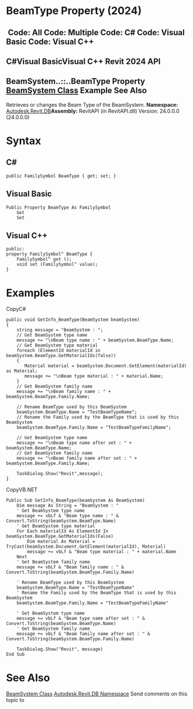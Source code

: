 # BeamType Property (2024)

﻿
 Code: All Code: Multiple Code: C# Code: Visual Basic Code: Visual C++   
---  
C#Visual BasicVisual C++
Revit 2024 API  
---  
BeamSystem..::..BeamType Property   
[BeamSystem Class](6c5c1bd2-8456-5ec9-c53e-0bd3f604ad06.md "BeamSystem Class") Example See Also  
---  
Retrieves or changes the Beam Type of the BeamSystem.
**Namespace:** [Autodesk.Revit.DB](87546ba7-461b-c646-cbb1-2cb8f5bff8b2.md "Autodesk.Revit.DB Namespace")**Assembly:** RevitAPI (in RevitAPI.dll) Version: 24.0.0.0 (24.0.0.0)
# Syntax
C#  
---  
```text
public FamilySymbol BeamType { get; set; }
```
  
Visual Basic  
---  
```text
Public Property BeamType As FamilySymbol
	Get
	Set
```
  
Visual C++  
---  
```text
public:
property FamilySymbol^ BeamType {
	FamilySymbol^ get ();
	void set (FamilySymbol^ value);
}
```
  
# Examples
CopyC#
```text
public void GetInfo_BeamType(BeamSystem beamSystem)
{
    string message = "BeamSystem : ";
    // Get BeamSystem type name
    message += "\nBeam type name : " + beamSystem.BeamType.Name;
    // Get BeamSystem type material
    foreach (ElementId materialId in beamSystem.BeamType.GetMaterialIds(false))
    {
       Material material = beamSystem.Document.GetElement(materialId) as Material;
       message += "\nBeam type material : " + material.Name;
    }
    // Get BeamSystem family name
    message += "\nBeam family name : " + beamSystem.BeamType.Family.Name;

    // Rename BeamType used by this BeamSystem
    beamSystem.BeamType.Name = "TestBeamTypeName";
    // Rename the Family used by the BeamType that is used by this BeamSystem 
    beamSystem.BeamType.Family.Name = "TestBeamTypeFamilyName";

    // Get BeamSystem type name
    message += "\nBeam type name after set : " + beamSystem.BeamType.Name;
    // Get BeamSystem family name
    message += "\nBeam family name after set : " + beamSystem.BeamType.Family.Name;

    TaskDialog.Show("Revit",message);
}
```

CopyVB.NET
```text
Public Sub GetInfo_BeamType(beamSystem As BeamSystem)
    Dim message As String = "BeamSystem : "
    ' Get BeamSystem type name
    message += vbLf & "Beam type name : " & Convert.ToString(beamSystem.BeamType.Name)
    ' Get BeamSystem type material
    For Each materialId As ElementId In beamSystem.BeamType.GetMaterialIds(False)
        Dim material As Material = TryCast(beamSystem.Document.GetElement(materialId), Material)
        message += vbLf & "Beam type material : " + material.Name
    Next
    ' Get BeamSystem family name
    message += vbLf & "Beam family name : " & Convert.ToString(beamSystem.BeamType.Family.Name)

    ' Rename BeamType used by this BeamSystem
    beamSystem.BeamType.Name = "TestBeamTypeName"
    ' Rename the Family used by the BeamType that is used by this BeamSystem 
    beamSystem.BeamType.Family.Name = "TestBeamTypeFamilyName"

    ' Get BeamSystem type name
    message += vbLf & "Beam type name after set : " & Convert.ToString(beamSystem.BeamType.Name)
    ' Get BeamSystem family name
    message += vbLf & "Beam family name after set : " & Convert.ToString(beamSystem.BeamType.Family.Name)

    TaskDialog.Show("Revit", message)
End Sub
```

# See Also
[BeamSystem Class](6c5c1bd2-8456-5ec9-c53e-0bd3f604ad06.md "BeamSystem Class")
[Autodesk.Revit.DB Namespace](87546ba7-461b-c646-cbb1-2cb8f5bff8b2.md "Autodesk.Revit.DB Namespace")
Send comments on this topic to 